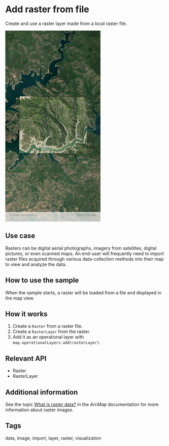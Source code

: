 # Add raster from file

Create and use a raster layer made from a local raster file.

![Image of add raster from file](add_raster_from_file.png)

## Use case

Rasters can be digital aerial photographs, imagery from satellites, digital pictures, or even scanned maps. An end-user will frequently need to import raster files acquired through various data-collection methods into their map to view and analyze the data.

## How to use the sample

When the sample starts, a raster will be loaded from a file and displayed in the map view.

## How it works

1. Create a `Raster` from a raster file.
2. Create a `RasterLayer` from the raster.
3. Add it as an operational layer with `map.operationalLayers.add(rasterLayer)`.

## Relevant API

* Raster
* RasterLayer

## Additional information

See the topic [What is raster data?](https://pro.arcgis.com/en/pro-app/latest/help/data/imagery/introduction-to-raster-data.htm) in the *ArcMap* documentation for more information about raster images.

## Tags

data, image, import, layer, raster, visualization
